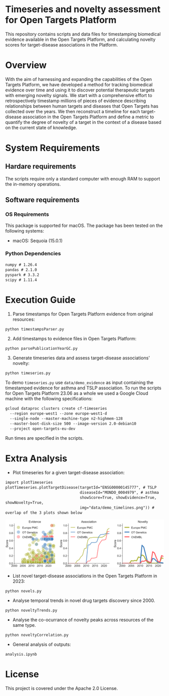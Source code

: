 # Timeseries and novelty assessment for Open Targets Platform
This repository contains scripts and data files for timestamping biomedical evidence available in the Open Targets Platform, and calculating novelty scores for target-disease associations in the Platform.

# Overview
With the aim of harnessing and expanding the capabilities of the Open Targets Platform, we have developed a method for tracking biomedical evidence over time and using it to discover potential therapeutic targets with emerging novelty signals. We start with a comprehensive effort to retrospectively timestamp millions of pieces of evidence describing relationships between human targets and diseases that Open Targets has collected over the years. We then reconstruct a timeline for each target-disease association in the Open Targets Platform and define a metric to quantify the degree of novelty of a target in the context of a disease based on the current state of knowledge. 

# System Requirements

## Hardare requirements
The scripts require only a standard computer with enough RAM to support the in-memory operations.

## Software requirements

### OS Requirements
This package is supported for macOS. The package has been tested on the following systems:

- macOS: Sequoia (15.0.1)

### Python Dependencies
```
numpy # 1.26.4
pandas # 2.1.0
pyspark # 3.3.2
scipy # 1.11.4
```

# Execution Guide

1) Parse timestamps for Open Targets Platform evidence from original resources:
```
python timestampsParser.py
```

2) Add timestamps to evidence files in Open Targets Platform:
```
python parsePublicationYearGC.py
```

3) Generate timeseries data and assess target-disease associations' novelty:
```
python timeseries.py
```
To demo `timeseries.py` use `data/demo_evidence` as input containing the timestamped evidence for asthma and TSLP association.
To run the scripts for Open Targets Platform 23.06 as a whole we used a Google Cloud machine with the following specifications:
```
gcloud dataproc clusters create cf-timeseries
  --region europe-west1 --zone europe-west1-d
  --single-node --master-machine-type n2-highmem-128
  --master-boot-disk-size 500 --image-version 2.0-debian10
  --project open-targets-eu-dev
```

Run times are specified in the scripts.

# Extra Analysis

- Plot timeseries for a given target-disease association:
```
import plotTimeseries
plotTimeseries.plotTargetDisease(targetId="ENSG00000145777", # TSLP
                                 diseaseId="MONDO_0004979", # asthma
                                 showScore=True, showEvidence=True, showNovelty=True,
                                 img="data/demo_timelines.png")) # overlap of the 3 plots shown below
```
![alt text](https://github.com/opentargets/timeseries/blob/main/data/demo_timelines.png?raw=true)

- List novel target-disease associations in the Open Targets Platform in 2023:
```
python novels.py
```

- Analyse temporal trends in novel drug targets discovery since 2000.
```
python noveltyTrends.py
```

- Analyse the co-ocurrance of novelty peaks across resources of the same type.
```
python noveltyCorrelation.py
```

- General analysis of outputs:
```
analysis.ipynb
```

# License
This project is covered under the Apache 2.0 License.
